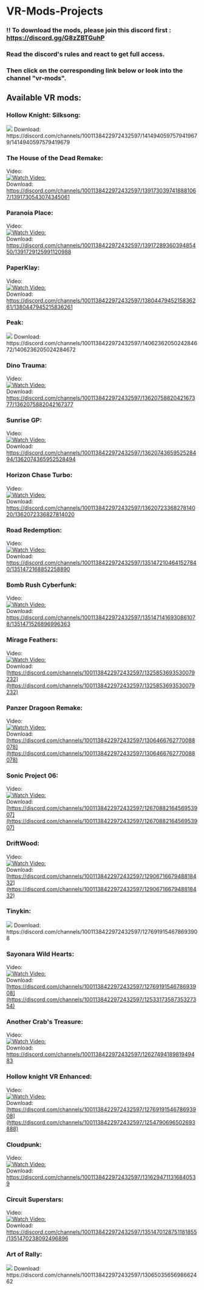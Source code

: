 # VR-Mods-Projects

### !! To download the mods, please join this discord first : https://discord.gg/G8zZBTGuhP
### Read the discord's rules and react to get full access.
### Then click on the corresponding link below or look into the channel "vr-mods".

## Available VR mods:

### Hollow Knight: Silksong:</br>
<img src="https://shared.fastly.steamstatic.com/store_item_assets/steam/apps/1030300/7983574d464e6559ac7e24275727f73a8bcca1f3/header.jpg"/>
Download: https://discord.com/channels/1001138422972432597/1414940597579419679/1414940597579419679

### The House of the Dead Remake:</br>
Video:</br>
[![Watch Video:](https://img.youtube.com/vi/jpSObIeCEwQ/0.jpg)](https://www.youtube.com/live/jpSObIeCEwQ?si=qOC91ZG6ztQWojSW&t=9345)
</br>
Download: https://discord.com/channels/1001138422972432597/1391730397418881067/1391730543074345061

### Paranoia Place:</br>
Video:</br>
[![Watch Video:](https://shared.akamai.steamstatic.com/store_item_assets/steam/apps/1592290/a0f493927bc318cbcdd0612d38bde8b3d0c5db7a/header.jpg)](https://www.youtube.com/live/jpSObIeCEwQ?si=i0sWDFBtvJ8pwSrv&t=4047)
</br>
Download: https://discord.com/channels/1001138422972432597/1391728936039485450/1391729125991120988

### PaperKlay:</br>
Video:</br>
[![Watch Video:](https://img.youtube.com/vi/oezn9ILmY4k/0.jpg)](https://www.youtube.com/watch?v=oezn9ILmY4k)
</br>
Download: https://discord.com/channels/1001138422972432597/1380447945215836261/1380447945215836261

### Peak:</br>
<img src="https://shared.fastly.steamstatic.com/store_item_assets/steam/apps/3527290/47d49076d283d481c2057cfe5474294059c3264b/header_alt_assets_0.jpg"/>
Download: https://discord.com/channels/1001138422972432597/1406236205024284672/1406236205024284672

### Dino Trauma:</br>
Video:</br>
[![Watch Video:](https://img.youtube.com/vi/eqyCmdH77Lk/0.jpg)](https://youtu.be/eqyCmdH77Lk)
</br>
Download: https://discord.com/channels/1001138422972432597/1362075882042167377/1362075882042167377

### Sunrise GP:</br>
Video:</br>
[![Watch Video:](https://img.youtube.com/vi/yoUHwjvXzmM/0.jpg)](https://youtu.be/yoUHwjvXzmM)
</br>
Download: https://discord.com/channels/1001138422972432597/1362074365952528494/1362074365952528494

### Horizon Chase Turbo:</br>
Video:</br>
[![Watch Video:](https://img.youtube.com/vi/CccvfWRS8D4/0.jpg)](https://youtu.be/CccvfWRS8D4)
</br>
Download: https://discord.com/channels/1001138422972432597/1362072336827814020/1362072336827814020

### Road Redemption:</br>
Video:</br>
[![Watch Video:](https://img.youtube.com/vi/1mc8WCVF9Yg/0.jpg)](https://youtu.be/1mc8WCVF9Yg)
</br>
Download: https://discord.com/channels/1001138422972432597/1351472104641527840/1351472168852258890

### Bomb Rush Cyberfunk:</br>
Video:</br>
[![Watch Video:](https://img.youtube.com/vi/Pll1WT237xk/0.jpg)](https://www.youtube.com/watch?v=Pll1WT237xk)
</br>
Download: https://discord.com/channels/1001138422972432597/1351471416930861078/1351471526896996363

### Mirage Feathers:</br>
Video:</br>
[![Watch Video:](https://img.youtube.com/vi/-Kt735De5WI/0.jpg)](https://www.youtube.com/watch?v=-Kt735De5WI)
</br>
Download: [https://discord.com/channels/1001138422972432597/1325853693530079232](https://discord.com/channels/1001138422972432597/1325853693530079232)

### Panzer Dragoon Remake:</br>
Video:</br>
[![Watch Video:](https://img.youtube.com/vi/tIqKJ3-vjHU/0.jpg)](https://www.youtube.com/watch?v=tIqKJ3-vjHU)
</br>
Download: [https://discord.com/channels/1001138422972432597/1306466762770088078](https://discord.com/channels/1001138422972432597/1306466762770088078)

### Sonic Project 06:</br>
Video:</br>
[![Watch Video:](https://img.youtube.com/vi/OTHkTsVUAXE/0.jpg)](https://www.youtube.com/watch?v=OTHkTsVUAXE)
</br>
Download: [https://discord.com/channels/1001138422972432597/1267088216456953907](https://discord.com/channels/1001138422972432597/1267088216456953907)

### DriftWood:</br>
Video:</br>
[![Watch Video:](https://img.youtube.com/vi/5Q13RYYmCfg/0.jpg)](https://www.youtube.com/watch?v=5Q13RYYmCfg)
</br>
Download: [https://discord.com/channels/1001138422972432597/1290671667948818432](https://discord.com/channels/1001138422972432597/1290671667948818432)

### Tinykin:</br>
<img src="https://shared.fastly.steamstatic.com/store_item_assets/steam/apps/1599020/header.jpg"/>
Download: https://discord.com/channels/1001138422972432597/1276919154678693908

### Sayonara Wild Hearts:</br>
Video:</br>
[![Watch Video:](https://img.youtube.com/vi/Zcg-dsjjyYs/0.jpg)](https://www.youtube.com/watch?v=Zcg-dsjjyYs)
</br>
Download: [https://discord.com/channels/1001138422972432597/1276919154678693908](https://discord.com/channels/1001138422972432597/1253317358735327354)

### Another Crab's Treasure:</br>
Video:</br>
[![Watch Video:](https://img.youtube.com/vi/uiT3rGXSBrM/0.jpg)](https://www.youtube.com/watch?v=uiT3rGXSBrM)
</br>
Download: https://discord.com/channels/1001138422972432597/1262749418981949483

### Hollow knight VR Enhanced:</br>
Video:</br>
[![Watch Video:](https://img.youtube.com/vi/6b_GGwASDWo/0.jpg)](https://www.youtube.com/watch?v=6b_GGwASDWo)
</br>
Download: [https://discord.com/channels/1001138422972432597/1276919154678693908](https://discord.com/channels/1001138422972432597/1254790696502693888)

### Cloudpunk:</br>
Video:</br>
[![Watch Video:](https://img.youtube.com/vi/aW_UTxKZjRs/0.jpg)](https://www.youtube.com/watch?v=aW_UTxKZjRs)
</br>
Download: https://discord.com/channels/1001138422972432597/1316294711316840539

### Circuit Superstars:</br>
Video:</br>
[![Watch Video:](https://img.youtube.com/vi/ZRt0-P-c4vU/0.jpg)](https://www.youtube.com/watch?v=ZRt0-P-c4vU)
</br>
Download: https://discord.com/channels/1001138422972432597/1351470128751181855/1351470238092496896

### Art of Rally:</br>
<img src="https://shared.cloudflare.steamstatic.com/store_item_assets/steam/apps/550320/header.jpg"/>
Download: https://discord.com/channels/1001138422972432597/1306503565698662462

